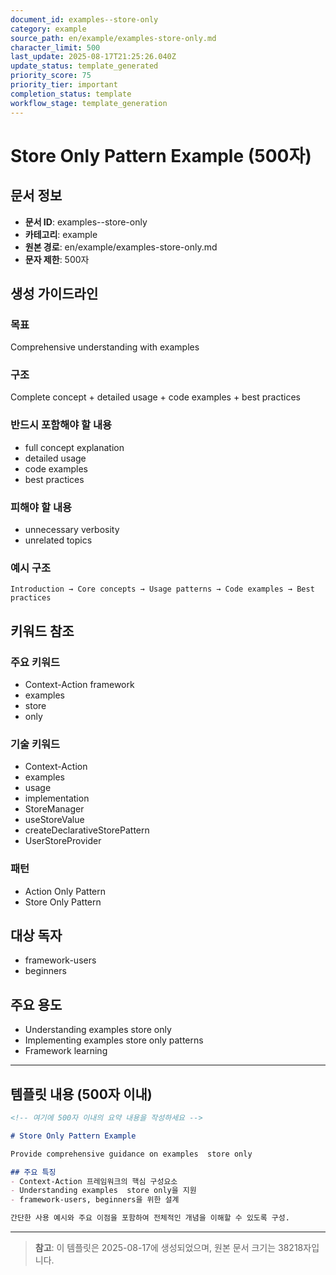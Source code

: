 ```yaml
---
document_id: examples--store-only
category: example
source_path: en/example/examples-store-only.md
character_limit: 500
last_update: 2025-08-17T21:25:26.040Z
update_status: template_generated
priority_score: 75
priority_tier: important
completion_status: template
workflow_stage: template_generation
---
```


# Store Only Pattern Example (500자)

## 문서 정보
- **문서 ID**: examples--store-only
- **카테고리**: example
- **원본 경로**: en/example/examples-store-only.md
- **문자 제한**: 500자

## 생성 가이드라인

### 목표
Comprehensive understanding with examples

### 구조
Complete concept + detailed usage + code examples + best practices

### 반드시 포함해야 할 내용
- full concept explanation
- detailed usage
- code examples
- best practices

### 피해야 할 내용  
- unnecessary verbosity
- unrelated topics

### 예시 구조
```
Introduction → Core concepts → Usage patterns → Code examples → Best practices
```

## 키워드 참조

### 주요 키워드
- Context-Action framework
- examples
- store
- only

### 기술 키워드
- Context-Action
- examples
- usage
- implementation
- StoreManager
- useStoreValue
- createDeclarativeStorePattern
- UserStoreProvider

### 패턴
- Action Only Pattern
- Store Only Pattern

## 대상 독자
- framework-users
- beginners

## 주요 용도
- Understanding examples  store only
- Implementing examples  store only patterns
- Framework learning

---

## 템플릿 내용 (500자 이내)

```markdown
<!-- 여기에 500자 이내의 요약 내용을 작성하세요 -->

# Store Only Pattern Example

Provide comprehensive guidance on examples  store only

## 주요 특징
- Context-Action 프레임워크의 핵심 구성요소
- Understanding examples  store only을 지원
- framework-users, beginners을 위한 설계

간단한 사용 예시와 주요 이점을 포함하여 전체적인 개념을 이해할 수 있도록 구성.
```

---

> **참고**: 이 템플릿은 2025-08-17에 생성되었으며, 
> 원본 문서 크기는 38218자입니다.
